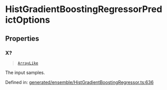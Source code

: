 # HistGradientBoostingRegressorPredictOptions

## Properties

### X?

> [`ArrayLike`](../types/ArrayLike.md)

The input samples.

Defined in:  [generated/ensemble/HistGradientBoostingRegressor.ts:636](https://github.com/transitive-bullshit/scikit-learn-ts/blob/92ab806/packages/sklearn/src/generated/ensemble/HistGradientBoostingRegressor.ts#L636)
